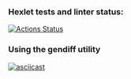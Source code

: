 ### Hexlet tests and linter status:
[![Actions Status](https://github.com/temirKhan42/frontend-project-lvl2/workflows/hexlet-check/badge.svg)](https://github.com/temirKhan42/frontend-project-lvl2/actions)

### Using the gendiff utility
[![asciicast](https://asciinema.org/a/rS43Ua7AvAsOrvJWQzMOAFldS.svg)](https://asciinema.org/a/rS43Ua7AvAsOrvJWQzMOAFldS)
